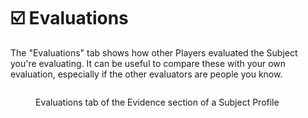 # ☑️ Evaluations

The "Evaluations" tab shows how other Players evaluated the Subject you're evaluating. It can be useful to compare these with your own evaluation, especially if the other evaluators are people you know.

<figure><img src="../.gitbook/assets/Screenshot 2025-01-25 at 7.59.24 PM.png" alt=""><figcaption><p>Evaluations tab of the Evidence section of a Subject Profile</p></figcaption></figure>

